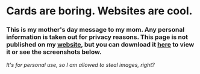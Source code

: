 # Cards are boring. Websites are cool.
### This is my mother's day message to my mom. Any personal information is taken out for privacy reasons. This page is not published on my [website](https://github.com/obvMath/obvMath.com), but you can download it [here](https://github.com/obvMath/mothers-day-website/archive/refs/heads/main.zip) to view it or see the screenshots below.
*It's for personal use, so I am allowed to steal images, right?*
